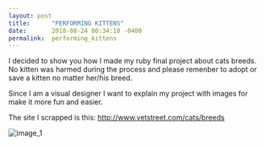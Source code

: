 ```yaml
---
layout: post
title:      "PERFORMING KITTENS"
date:       2018-08-24 00:34:10 -0400
permalink:  performing_kittens
---
```



I decided to show you how I made my ruby final project about cats breeds.
No kitten was harmed during the process and please remenber to adopt or save a kitten no matter her/his breed.

Since I am a visual designer I want to explain my project with images for make it more fun and easier.

The site I scrapped is this: http://www.vetstreet.com/cats/breeds

![image_1](https://drive.google.com/file/d/13Oo5_GZA17OnQdRNK6XkXyqjk540z2K6/view?usp=sharing/)

